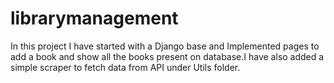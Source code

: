 # librarymanagement

In this project I have started with a Django base and Implemented pages to add a book and show all the books present on database.I have also added a simple scraper to fetch data from API under Utils folder.
